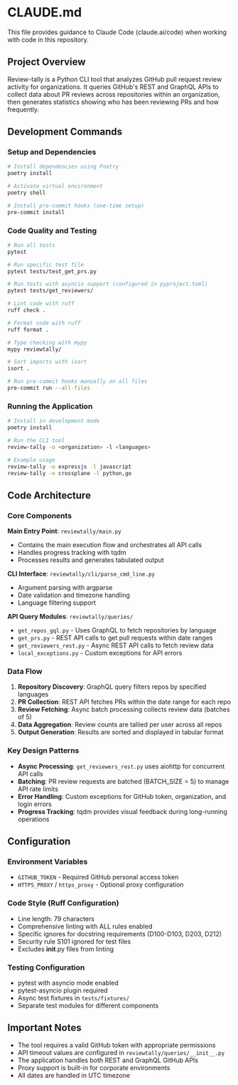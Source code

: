 # CLAUDE.md

This file provides guidance to Claude Code (claude.ai/code) when working with code in this repository.

## Project Overview

Review-tally is a Python CLI tool that analyzes GitHub pull request review activity for organizations. It queries GitHub's REST and GraphQL APIs to collect data about PR reviews across repositories within an organization, then generates statistics showing who has been reviewing PRs and how frequently.

## Development Commands

### Setup and Dependencies
```bash
# Install dependencies using Poetry
poetry install

# Activate virtual environment
poetry shell

# Install pre-commit hooks (one-time setup)
pre-commit install
```

### Code Quality and Testing
```bash
# Run all tests
pytest

# Run specific test file
pytest tests/test_get_prs.py

# Run tests with asyncio support (configured in pyproject.toml)
pytest tests/get_reviewers/

# Lint code with ruff
ruff check .

# Format code with ruff
ruff format .

# Type checking with mypy
mypy reviewtally/

# Sort imports with isort
isort .

# Run pre-commit hooks manually on all files
pre-commit run --all-files
```

### Running the Application
```bash
# Install in development mode
poetry install

# Run the CLI tool
review-tally -o <organization> -l <languages>

# Example usage
review-tally -o expressjs -l javascript
review-tally -o crossplane -l python,go
```

## Code Architecture

### Core Components

**Main Entry Point**: `reviewtally/main.py`
- Contains the main execution flow and orchestrates all API calls
- Handles progress tracking with tqdm
- Processes results and generates tabulated output

**CLI Interface**: `reviewtally/cli/parse_cmd_line.py`
- Argument parsing with argparse
- Date validation and timezone handling
- Language filtering support

**API Query Modules**: `reviewtally/queries/`
- `get_repos_gql.py` - Uses GraphQL to fetch repositories by language
- `get_prs.py` - REST API calls to get pull requests within date ranges
- `get_reviewers_rest.py` - Async REST API calls to fetch review data
- `local_exceptions.py` - Custom exceptions for API errors

### Data Flow

1. **Repository Discovery**: GraphQL query filters repos by specified languages
2. **PR Collection**: REST API fetches PRs within the date range for each repo
3. **Review Fetching**: Async batch processing collects review data (batches of 5)
4. **Data Aggregation**: Review counts are tallied per user across all repos
5. **Output Generation**: Results are sorted and displayed in tabular format

### Key Design Patterns

- **Async Processing**: `get_reviewers_rest.py` uses aiohttp for concurrent API calls
- **Batching**: PR review requests are batched (BATCH_SIZE = 5) to manage API rate limits
- **Error Handling**: Custom exceptions for GitHub token, organization, and login errors
- **Progress Tracking**: tqdm provides visual feedback during long-running operations

## Configuration

### Environment Variables
- `GITHUB_TOKEN` - Required GitHub personal access token
- `HTTPS_PROXY` / `https_proxy` - Optional proxy configuration

### Code Style (Ruff Configuration)
- Line length: 79 characters
- Comprehensive linting with ALL rules enabled
- Specific ignores for docstring requirements (D100-D103, D203, D212)
- Security rule S101 ignored for test files
- Excludes __init__.py files from linting

### Testing Configuration
- pytest with asyncio mode enabled
- pytest-asyncio plugin required
- Async test fixtures in `tests/fixtures/`
- Separate test modules for different components

## Important Notes

- The tool requires a valid GitHub token with appropriate permissions
- API timeout values are configured in `reviewtally/queries/__init__.py`
- The application handles both REST and GraphQL GitHub APIs
- Proxy support is built-in for corporate environments
- All dates are handled in UTC timezone